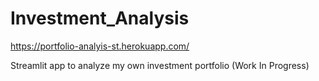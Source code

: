 # Investment_Analysis

https://portfolio-analyis-st.herokuapp.com/

Streamlit app to analyze my own investment portfolio  (Work In Progress)
